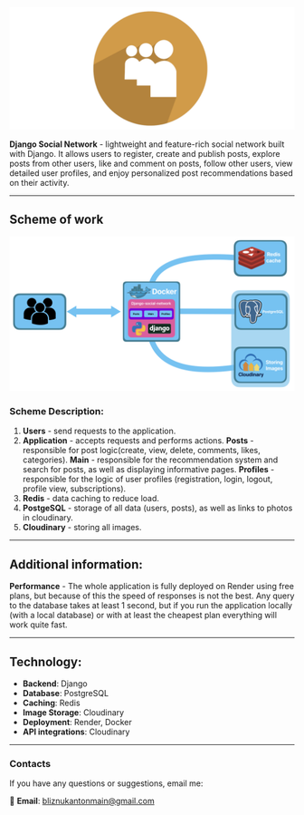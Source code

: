 
![Django Social Network Logo](images_readme/logo.jpg)

**Django Social Network** - lightweight and feature-rich social network built with Django. It allows users to register, create and publish posts, explore posts from other users, like and comment on posts, follow other users, view detailed user profiles, and enjoy personalized post recommendations based on their activity.

---
## **Scheme of work**
![scheme](images_readme/scheme.jpg)
### Scheme Description:
1. **Users** - send requests to the application.
2. **Application** - accepts requests and performs actions.
	**Posts** - responsible for post logic(create, view, delete, comments, likes, categories).
	**Main** -  responsible for the recommendation system and search for posts, as well as displaying informative pages.
	**Profiles** - responsible for the logic of user profiles (registration, login, logout, profile view, subscriptions).
3. **Redis** - data caching to reduce load.
4. **PostgeSQL** - storage of all data (users, posts), as well as links to photos in cloudinary.
5. **Cloudinary** - storing all images.

---
## Additional information:
**Performance** - The whole application is fully deployed on Render using free plans, but because of this the speed of responses is not the best. Any query to the database takes at least 1 second, but if you run the application locally (with a local database) or with at least the cheapest plan everything will work quite fast. 

---
## **Technology:**
- **Backend**: Django  
- **Database**: PostgreSQL  
- **Caching**: Redis  
- **Image Storage**: Cloudinary  
- **Deployment**: Render, Docker  
- **API integrations**: Cloudinary

---
### **Contacts**
If you have any questions or suggestions, email me:

📧 **Email**: bliznukantonmain@gmail.com
